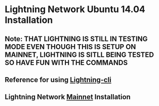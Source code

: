 # Lightning Network Ubuntu 14.04 Installation


## **Note**: THAT LIGHTNING IS STILL IN TESTING MODE EVEN THOUGH THIS IS SETUP ON MAINNET, LIGHTNING IS SITLL BEING TESTED SO HAVE FUN WITH THE COMMANDS

## Reference for using [Lightning-cli](https://github.com/coinables/lightning) 


## Lightning Network [Mainnet](https://github.com/Olliecad1/Lightning_Ubuntu_Setup/blob/master/Docs/Install_Mainnet.md) Installation

